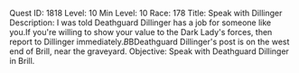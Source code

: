 Quest ID: 1818
Level: 10
Min Level: 10
Race: 178
Title: Speak with Dillinger
Description: I was told Deathguard Dillinger has a job for someone like you.If you're willing to show your value to the Dark Lady's forces, then report to Dillinger immediately.$B$BDeathguard Dillinger's post is on the west end of Brill, near the graveyard.
Objective: Speak with Deathguard Dillinger in Brill.
